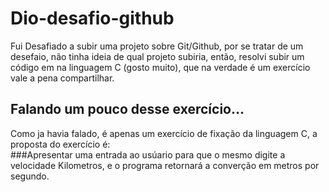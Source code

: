 # Dio-desafio-github
Fui Desafiado a subir uma projeto sobre Git/Github, por se tratar de um desefaio, não tinha ideia de qual projeto subiria, então, resolvi subir um código em na linguagem C (gosto muito),  que na verdade é um exercício  vale a pena compartilhar.



## Falando um pouco desse exercício...

Como ja havia falado, é apenas um exercício de fixação  da linguagem C, a proposta do exercício é:  
###Apresentar uma entrada ao usúario para que o mesmo digite a velocidade Kilometros, e o programa retornará a converção em metros por segundo. 





